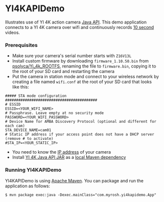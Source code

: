 # YI4KAPIDemo

Illustrates use of YI 4K action camera [Java API](https://github.com/YITechnology/YIOpenAPI). This demo
application connects to a YI 4K camera over wifi and continuously records
[10 second](src/main/java/com/myrosh/yi4kapidemo/CamRig.java#L77) videos.

### Prerequisites

* Make sure your camera's serial number starts with `Z16V13L`
* Install custom firmware by downloading `firmware_1.10.50.bin` from [psolyca/Yi_4k_ROOTFS](https://github.com/psolyca/Yi_4k_ROOTFS/releases), renaming the file to `firmware.bin`, copying it to the root of your SD card and restarting the camera
* Put the camera in station mode and connect to your wireless network by creating a file named `wifi.conf` at the root of your SD card that looks like this:
```
##### STA mode configuration ##########################################
# ESSID
ESSID=<YOUR_WIFI_NAME>
# Passphrase. Leave empty at no security mode
PASSWORD=<YOUR_WIFI_PASSWORD>
# Device Name for AMBA Discovery Protocol (optional and different for each cam)
STA_DEVICE_NAME=cam01 
# Static IP address if your access point does not have a DHCP server (remove # to activate)
#STA_IP=<YOUR_STATIC_IP>
```
* You need to know the [IP address](src/main/java/com/myrosh/yi4kapidemo/App.java#L14) of your camera
* Install [YI 4K Java API JAR](https://github.com/YITechnology/YIOpenAPI/blob/master/sdk/java/libs/libyiaction.jar) as
a [local Maven dependency](https://stackoverflow.com/questions/4955635/how-to-add-local-jar-files-to-a-maven-project)

### Running YI4KAPIDemo

YI4KAPIDemo is using [Apache Maven](https://maven.apache.org). You can package and run the application as follows:

```
$ mvn package exec:java -Dexec.mainClass="com.myrosh.yi4kapidemo.App"
```
